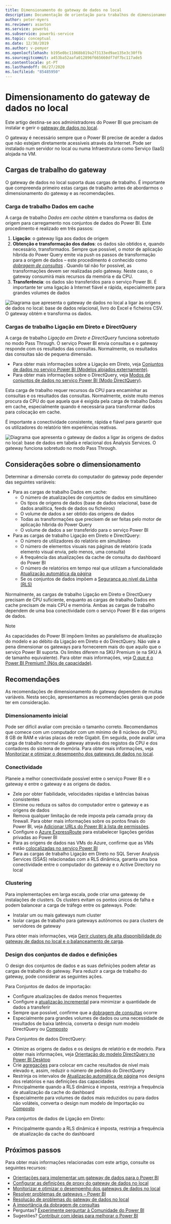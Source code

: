 ```yaml
---
title: Dimensionamento do gateway de dados no local
description: Documentação de orientação para trabalhos de dimensionamento do gateway de dados no local.
author: peter-myers
ms.reviewer: asaxton
ms.service: powerbi
ms.subservice: powerbi-service
ms.topic: conceptual
ms.date: 12/30/2019
ms.author: v-pemyer
ms.openlocfilehash: b195e0bc11068b819a2f3133ed9ae135e3c30ffb
ms.sourcegitcommit: a453ba52aafa012896f665660df7df7bc117ade5
ms.contentlocale: pt-PT
ms.lasthandoff: 06/27/2020
ms.locfileid: "85485950"
---
```

# <a name="on-premises-data-gateway-sizing"></a>Dimensionamento do gateway de dados no local

Este artigo destina-se aos administradores do Power BI que precisam de instalar e gerir o [gateway de dados no local](../connect-data/service-gateway-onprem.md).

O gateway é necessário sempre que o Power BI precise de aceder a dados que não estejam diretamente acessíveis através da Internet. Pode ser instalado num servidor no local ou numa Infraestrutura como Serviço (IaaS) alojada na VM.

## <a name="gateway-workloads"></a>Cargas de trabalho do gateway

O gateway de dados no local suporta duas cargas de trabalho. É importante que compreenda primeiro estas cargas de trabalho antes de abordarmos o dimensionamento do gateway e as recomendações.

### <a name="cached-data-workload"></a>Carga de trabalho Dados em cache

A carga de trabalho _Dados em cache_ obtém e transforma os dados de origem para carregamento nos conjuntos de dados do Power BI. Este procedimento é realizado em três passos:

1. **Ligação**: o gateway liga aos dados de origem
1. **Obtenção e transformação dos dados**: os dados são obtidos e, quando necessário, transformados. Sempre que possível, o motor de aplicação híbrida do Power Query emite via push os passos de transformação para a origem de dados – este procedimento é conhecido como _[dobragem de consultas](power-query-folding.md)_ . Quando tal não for possível, as transformações devem ser realizadas pelo gateway. Neste caso, o gateway consumirá mais recursos da memória e da CPU.
1. **Transferência**: os dados são transferidos para o serviço Power BI. É importante ter uma ligação à Internet fiável e rápida, especialmente para grandes volumes de dados

![Diagrama que apresenta o gateway de dados no local a ligar às origens de dados no local: base de dados relacional, livro do Excel e ficheiros CSV. O gateway obtém e transforma os dados.](media/gateway-onprem-sizing/gateway-onprem-workload-cached-data.png)

### <a name="live-connection-and-directquery-workloads"></a>Cargas de trabalho Ligação em Direto e DirectQuery

A carga de trabalho _Ligação em Direto e DirectQuery_ funciona sobretudo no modo Pass Through. O serviço Power BI envia consultas e o gateway responde com os resultados das consultas. Normalmente, os resultados das consultas são de pequena dimensão.

- Para obter mais informações sobre a Ligação em Direto, veja [Conjuntos de dados no serviço Power BI (Modelos alojados externamente)](../connect-data/service-datasets-understand.md#external-hosted-models).
- Para obter mais informações sobre o DirectQuery, veja [Modos de conjuntos de dados no serviço Power BI (Modo DirectQuery)](../connect-data/service-dataset-modes-understand.md#directquery-mode).

Esta carga de trabalho requer recursos da CPU para encaminhar as consultas e os resultados das consultas. Normalmente, existe muito menos procura da CPU do que aquela que é exigida pela carga de trabalho Dados em cache, especialmente quando é necessária para transformar dados para colocação em cache.

É importante a conectividade consistente, rápida e fiável para garantir que os utilizadores do relatório têm experiências reativas.

![Diagrama que apresenta o gateway de dados a ligar às origens de dados no local: base de dados em tabela e relacional dos Analysis Services. O gateway funciona sobretudo no modo Pass Through.](media/gateway-onprem-sizing/gateway-onprem-workload-liveconnection-directquery.png)

## <a name="sizing-considerations"></a>Considerações sobre o dimensionamento

Determinar a dimensão correta do computador do gateway pode depender das seguintes variáveis:

- Para as cargas de trabalho Dados em cache:
  - O número de atualizações de conjuntos de dados em simultâneo
  - Os tipos de origens de dados (base de dados relacional, base de dados analítica, feeds de dados ou ficheiros)
  - O volume de dados a ser obtido das origens de dados
  - Todas as transformações que precisem de ser feitas pelo motor de aplicação híbrida do Power Query
  - O volume de dados a ser transferido para o serviço Power BI
- Para as cargas de trabalho Ligação em Direto e DirectQuery:
  - O número de utilizadores do relatório em simultâneo
  - O número de elementos visuais nas páginas de relatório (cada elemento visual envia, pelo menos, uma consulta)
  - A frequência das atualizações da cache de consulta do dashboard do Power BI
  - O número de relatórios em tempo real que utilizam a funcionalidade [Atualização automática da página](../create-reports/desktop-automatic-page-refresh.md)
  - Se os conjuntos de dados impõem a [Segurança ao nível da Linha (RLS)](../create-reports/desktop-rls.md)

Normalmente, as cargas de trabalho Ligação em Direto e DirectQuery precisam de CPU suficiente, enquanto as cargas de trabalho Dados em cache precisam de mais CPU e memória. Ambas as cargas de trabalho dependem de uma boa conectividade com o serviço Power BI e das origens de dados.

> [!NOTE]
> As capacidades do Power BI impõem limites ao paralelismo de atualização do modelo e ao débito da Ligação em Direto e do DirectQuery. Não vale a pena dimensionar os gateways para fornecerem mais do que aquilo que o serviço Power BI suporta. Os limites diferem na SKU Premium (e na SKU A de tamanho equivalente). Para obter mais informações, veja [O que é o Power BI Premium? (Nós de capacidade)](../admin/service-premium-what-is.md#capacity-nodes).

## <a name="recommendations"></a>Recomendações

As recomendações de dimensionamento do gateway dependem de muitas variáveis. Nesta secção, apresentamos as recomendações gerais que pode ter em consideração.

### <a name="initial-sizing"></a>Dimensionamento inicial

Pode ser difícil avaliar com precisão o tamanho correto. Recomendamos que comece com um computador com um mínimo de 8 núcleos de CPU, 8 GB de RAM e várias placas de rede Gigabit. Em seguida, pode avaliar uma carga de trabalho normal do gateway através dos registos da CPU e dos contadores do sistema de memória. Para obter mais informações, veja [Monitorizar e otimizar o desempenho dos gateways de dados no local](/data-integration/gateway/service-gateway-performance).

### <a name="connectivity"></a>Conectividade

Planeie a melhor conectividade possível entre o serviço Power BI e o gateway e entre o gateway e as origens de dados.

- Zele por obter fiabilidade, velocidades rápidas e latências baixas consistentes
- Elimine ou reduza os saltos do computador entre o gateway e as origens de dados
- Remova qualquer limitação de rede imposta pela camada proxy da firewall. Para obter mais informações sobre os pontos finais do Power BI, veja [Adicionar URLs do Power BI à lista de permissões](../admin/power-bi-whitelist-urls.md).
- Configure o [Azure ExpressRoute](/azure/expressroute/expressroute-introduction) para estabelecer ligações geridas privadas ao Power BI
- Para as origens de dados nas VMs do Azure, confirme que as VMs estão [colocalizadas no serviço Power BI](../admin/service-admin-where-is-my-tenant-located.md)
- Para as cargas de trabalho Ligação em Direto no SQL Server Analysis Services (SSAS) relacionadas com a RLS dinâmica, garanta uma boa conectividade entre o computador do gateway e o Active Directory no local

### <a name="clustering"></a>Clustering

Para implementações em larga escala, pode criar uma gateway de instalações de clusters. Os clusters evitam os pontos únicos de falha e podem balancear a carga de tráfego entre os gateways. Pode:

- Instalar um ou mais gateways num cluster
- Isolar cargas de trabalho para gateways autónomos ou para clusters de servidores de gateway

Para obter mais informações, veja [Gerir clusters de alta disponibilidade do gateway de dados no local e o balanceamento de carga](/data-integration/gateway/service-gateway-high-availability-clusters).

### <a name="dataset-design-and-settings"></a>Design dos conjuntos de dados e definições

O design dos conjuntos de dados e as suas definições podem afetar as cargas de trabalho do gateway. Para reduzir a carga de trabalho do gateway, pode considerar as seguintes ações.

Para Conjuntos de dados de importação:

- Configure atualizações de dados menos frequentes
- Configure a [atualização incremental](../admin/service-premium-incremental-refresh.md) para minimizar a quantidade de dados a transferir
- Sempre que possível, confirme que a [dobragem de consultas](power-query-folding.md) ocorre
- Especialmente para grandes volumes de dados ou uma necessidade de resultados de baixa latência, converta o design num modelo DirectQuery ou [Composto](../connect-data/service-dataset-modes-understand.md#composite-mode)

Para Conjuntos de dados DirectQuery:

- Otimize as origens de dados e os designs de relatório e de modelo. Para obter mais informações, veja [Orientação do modelo DirectQuery no Power BI Desktop](directquery-model-guidance.md)
- Crie [agregações](../transform-model/desktop-aggregations.md) para colocar em cache resultados de nível mais elevado e, assim, reduzir o número de pedidos do DirectQuery
- Restrinja os intervalos de [Atualização automática de página](../create-reports/desktop-automatic-page-refresh.md) nos designs dos relatórios e nas definições das capacidades
- Principalmente quando a RLS dinâmica é imposta, restrinja a frequência de atualização da cache do dashboard
- Especialmente para volumes de dados mais reduzidos ou para dados não voláteis, converta o design num modelo de Importação ou [Composto](../connect-data/service-dataset-modes-understand.md#composite-mode)

Para conjuntos de dados de Ligação em Direto:

- Principalmente quando a RLS dinâmica é imposta, restrinja a frequência de atualização da cache do dashboard

## <a name="next-steps"></a>Próximos passos

Para obter mais informações relacionadas com este artigo, consulte os seguintes recursos:

- [Orientações para implementar um gateway de dados para o Power BI](../connect-data/service-gateway-deployment-guidance.md)
- [Configurar as definições de proxy do gateway de dados no local](/data-integration/gateway/service-gateway-proxy)
- [Monitorizar e otimizar o desempenho dos gateways de dados no local](/data-integration/gateway/service-gateway-performance)
- [Resolver problemas de gateways – Power BI](../connect-data/service-gateway-onprem-tshoot.md)
- [Resolução de problemas do gateway de dados no local](/data-integration/gateway/service-gateway-tshoot)
- [A importância da dobragem de consultas](power-query-folding.md)
- Perguntas? [Experimente perguntar à Comunidade do Power BI](https://community.powerbi.com/)
- Sugestões? [Contribuir com ideias para melhorar o Power BI](https://ideas.powerbi.com)
